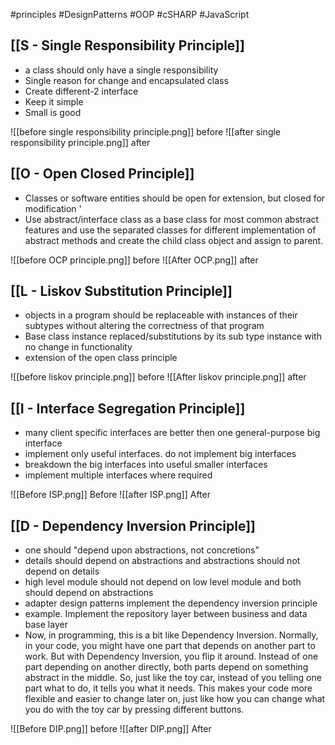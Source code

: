 #principles #DesignPatterns #OOP #cSHARP #JavaScript

## [[S - Single Responsibility Principle]]

- a class should only have a single responsibility
- Single reason for change and encapsulated class
- Create different-2 interface
- Keep it simple
- Small is good

![[before single responsibility principle.png]]
before
![[after single responsibility principle.png]]
after 

## [[O - Open Closed Principle]]

- Classes or software entities should be open for extension, but closed for modification '
- Use abstract/interface class as a base class for most common abstract features and use the separated classes for different implementation of abstract methods and create the child class object and assign to parent.

![[before OCP principle.png]]
before
![[After OCP.png]]
after


## **[[L - Liskov Substitution Principle]]**

- objects in a program should be replaceable with instances of their subtypes without altering the correctness of that program
- Base class instance replaced/substitutions by its sub type instance with no change in functionality
- extension of the open class principle

![[before liskov principle.png]]
before
![[After liskov principle.png]]
after


## **[[I - Interface Segregation Principle]]**

- many client specific interfaces are better then one general-purpose big interface
- implement only useful interfaces. do not implement big interfaces
- breakdown the big interfaces into useful smaller interfaces
- implement multiple interfaces where required

![[Before ISP.png]]
Before
![[after ISP.png]]
After


## **[[D - Dependency Inversion Principle]]**

- one should "depend upon abstractions, not concretions"
- details should depend on abstractions and abstractions should not depend on details
- high level module should not depend on low level module and both should depend on abstractions
- adapter design patterns implement the dependency inversion principle
- example. Implement the repository layer between business and data base layer
- Now, in programming, this is a bit like Dependency Inversion. Normally, in your code, you might have one part that depends on another part to work. But with Dependency Inversion, you flip it around. Instead of one part depending on another directly, both parts depend on something abstract in the middle. So, just like the toy car, instead of you telling one part what to do, it tells you what it needs. This makes your code more flexible and easier to change later on, just like how you can change what you do with the toy car by pressing different buttons.

![[Before DIP.png]]
before
![[after DIP.png]]
After
